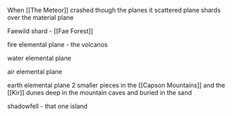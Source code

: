 When [[The Meteor]] crashed though the planes it scattered plane shards over the material plane

Faewild shard - [[Fae Forest]]

fire elemental plane - the volcanos 

water elemental plane

air elemental plane

earth elemental plane
    2 smaller pieces in the [[Capson Mountains]] and the [[Kir]] dunes
    deep in the mountain caves and buried in the sand

shadowfell - that one island

